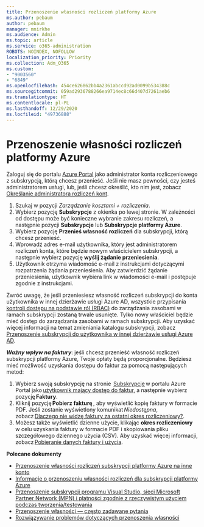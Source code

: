 ```yaml
---
title: Przenoszenie własności rozliczeń platformy Azure
ms.author: pebaum
author: pebaum
manager: mnirkhe
ms.audience: Admin
ms.topic: article
ms.service: o365-administration
ROBOTS: NOINDEX, NOFOLLOW
localization_priority: Priority
ms.collection: Adm_O365
ms.custom:
- "9003560"
- "6849"
ms.openlocfilehash: 454ce626862bb4a2361abccd92ad0099b534388c
ms.sourcegitcommit: 059ad2936788266ea9714ec8c66d407d7261aeb6
ms.translationtype: HT
ms.contentlocale: pl-PL
ms.lasthandoff: 12/29/2020
ms.locfileid: "49736888"
---
```

# <a name="transfer-azure-billing-ownership"></a>Przenoszenie własności rozliczeń platformy Azure

Zaloguj się do portalu [Azure Portal](https://portal.azure.com/) jako administrator konta rozliczeniowego z subskrypcją, którą chcesz przenieść. Jeśli nie masz pewności, czy jesteś administratorem usługi, lub, jeśli chcesz określić, kto nim jest, zobacz [Określanie administratora rozliczeń kont](https://docs.microsoft.com/azure/cost-management-billing/understand/subscription-transfer#whoisaa).

1. Szukaj w pozycji _Zarządzanie kosztami + rozliczenia_.
1. Wybierz pozycję **Subskrypcje** z okienka po lewej stronie. W zależności od dostępu może być konieczne wybranie zakresu rozliczeń, a następnie pozycji **Subskrypcje** lub **Subskrypcje platformy Azure**.
1. Wybierz pozycję **Przenieś własność rozliczeń** dla subskrypcji, którą chcesz przenieść.
1. Wprowadź adres e-mail użytkownika, który jest administratorem rozliczeń konta, które będzie nowym właścicielem subskrypcji, a następnie wybierz pozycję **wyślij żądanie przeniesienia**.
1. Użytkownik otrzyma wiadomość e-mail z instrukcjami dotyczącymi rozpatrzenia żądania przeniesienia. Aby zatwierdzić żądanie przeniesienia, użytkownik wybiera link w wiadomości e-mail i postępuje zgodnie z instrukcjami.

Zwróć uwagę, że jeśli przeniesiesz własność rozliczeń subskrypcji do konta użytkownika w innej dzierżawie usługi Azure AD, wszystkie przypisania [kontroli dostępu na podstawie ról (RBAC)](https://docs.microsoft.com/azure/role-based-access-control/overview?WT.mc_id=Portal-Microsoft_Azure_Support) do zarządzania zasobami w ramach subskrypcji zostaną trwale usunięte. Tylko nowy właściciel będzie mieć dostęp do zarządzania zasobami w ramach subskrypcji. Aby uzyskać więcej informacji na temat zmieniania katalogu subskrypcji, zobacz [Przenoszenie subskrypcji do użytkownika w innej dzierżawie usługi Azure AD](https://docs.microsoft.com/azure/active-directory/managed-identities-azure-resources/known-issues?WT.mc_id=Portal-Microsoft_Azure_Support).

_**Ważny wpływ na faktury**_: jeśli chcesz przenieść własność rozliczeń subskrypcji platformy Azure, Twoje opłaty będą proporcjonalne. Będziesz mieć możliwość uzyskania dostępu do faktur za pomocą następujących metod:  

1. Wybierz swoją subskrypcję na stronie  [Subskrypcje](https://portal.azure.com/#blade/Microsoft_Azure_Billing/SubscriptionsBlade) w portalu Azure Portal jako [użytkownik mający dostęp do faktur](https://docs.microsoft.com/azure/cost-management-billing/manage/manage-billing-access?WT.mc_id=Portal-Microsoft_Azure_Support), a następnie wybierz pozycję **Faktury**.
1. Kliknij pozycję **Pobierz fakturę** , aby wyświetlić kopię faktury w formacie PDF. Jeśli zostanie wyświetlony komunikat _Niedostępna_, zobacz [Dlaczego nie widzę faktury za ostatni okres rozliczeniowy?](https://docs.microsoft.com/azure/cost-management-billing/manage/download-azure-invoice-daily-usage-date?WT.mc_id=Portal-Microsoft_Azure_Support#noinvoice).
1. Możesz także wyświetlić dzienne użycie, klikając **okres rozliczeniowy** w celu uzyskania faktury w formacie PDF i skopiowania pliku szczegółowego dziennego użycia (CSV). Aby uzyskać więcej informacji, zobacz [Pobieranie danych faktury i użycia](https://docs.microsoft.com/azure/cost-management-billing/manage/download-azure-invoice-daily-usage-date?WT.mc_id=Portal-Microsoft_Azure_Support).

**Polecane dokumenty**

- [Przenoszenie własności rozliczeń subskrypcji platformy Azure na inne konto](https://docs.microsoft.com/azure/cost-management-billing/manage/billing-subscription-transfer)
- [Informacje o przenoszeniu własności rozliczeń dla subskrypcji platformy Azure](https://docs.microsoft.com//azure/cost-management-billing/understand/subscription-transfer)
- [Przenoszenie subskrypcji programu Visual Studio, sieci Microsoft Partner Network (MPN) i płatności zgodnie z rzeczywistym użyciem podczas tworzenia/testowania](https://docs.microsoft.com/azure/billing/billing-subscription-transfer?WT.mc_id=Portal-Microsoft_Azure_Support#transferring-visual-studio-microsoft-partner-network-mpn-and-pay-as-you-go-devtest-subscriptions)
- [Przenoszenie własności — często zadawane pytania](https://docs.microsoft.com/azure/billing/billing-subscription-transfer?WT.mc_id=Portal-Microsoft_Azure_Support#frequently-asked-questions-faq-for-senders)
- [Rozwiązywanie problemów dotyczących przenoszenia własności](https://docs.microsoft.com/azure/billing/billing-subscription-transfer?WT.mc_id=Portal-Microsoft_Azure_Support#troubleshooting)
